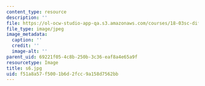 ```yaml
---
content_type: resource
description: ''
file: https://ol-ocw-studio-app-qa.s3.amazonaws.com/courses/18-03sc-differential-equations-fall-2011/f51a8a57f5001b6d2fcc9a158d7562bb_s6.jpg
file_type: image/jpeg
image_metadata:
  caption: ''
  credit: ''
  image-alt: ''
parent_uid: 69221f05-4c8b-250b-3c36-eaf8a4e65a9f
resourcetype: Image
title: s6.jpg
uid: f51a8a57-f500-1b6d-2fcc-9a158d7562bb
---
```

